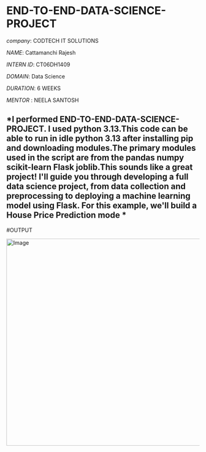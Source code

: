 # END-TO-END-DATA-SCIENCE-PROJECT

*company*: CODTECH IT SOLUTIONS

*NAME*: Cattamanchi Rajesh

*INTERN ID*: CT06DH1409

*DOMAIN*: Data Science

*DURATION*: 6 WEEKS

*MENTOR* : NEELA SANTOSH

##  *I performed END-TO-END-DATA-SCIENCE-PROJECT. I used python 3.13.This code can be able to run in idle python 3.13 after installing pip and downloading modules.The primary modules used in the script are from the  pandas numpy scikit-learn Flask joblib.This sounds like a great project! I'll guide you through developing a full data science project, from data collection and preprocessing to deploying a machine learning model using Flask. For this example, we'll build a House Price Prediction mode *

#OUTPUT 

<img width="960" height="540" alt="Image" src="https://github.com/user-attachments/assets/9b9d7bdd-bbed-4261-a58e-8a334a573b95" />
